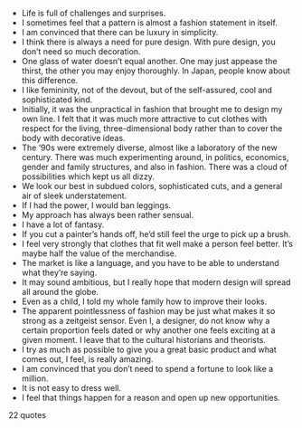  - Life is full of challenges and surprises.
 - I sometimes feel that a pattern is almost a fashion statement in itself.
 - I am convinced that there can be luxury in simplicity.
 - I think there is always a need for pure design. With pure design, you don’t need so much decoration.
 - One glass of water doesn’t equal another. One may just appease the thirst, the other you may enjoy thoroughly. In Japan, people know about this difference.
 - I like femininity, not of the devout, but of the self-assured, cool and sophisticated kind.
 - Initially, it was the unpractical in fashion that brought me to design my own line. I felt that it was much more attractive to cut clothes with respect for the living, three-dimensional body rather than to cover the body with decorative ideas.
 - The ’90s were extremely diverse, almost like a laboratory of the new century. There was much experimenting around, in politics, economics, gender and family structures, and also in fashion. There was a cloud of possibilities which kept us all dizzy.
 - We look our best in subdued colors, sophisticated cuts, and a general air of sleek understatement.
 - If I had the power, I would ban leggings.
 - My approach has always been rather sensual.
 - I have a lot of fantasy.
 - If you cut a painter’s hands off, he’d still feel the urge to pick up a brush.
 - I feel very strongly that clothes that fit well make a person feel better. It’s maybe half the value of the merchandise.
 - The market is like a language, and you have to be able to understand what they’re saying.
 - It may sound ambitious, but I really hope that modern design will spread all around the globe.
 - Even as a child, I told my whole family how to improve their looks.
 - The apparent pointlessness of fashion may be just what makes it so strong as a zeitgeist sensor. Even I, a designer, do not know why a certain proportion feels dated or why another one feels exciting at a given moment. I leave that to the cultural historians and theorists.
 - I try as much as possible to give you a great basic product and what comes out, I feel, is really amazing.
 - I am convinced that you don’t need to spend a fortune to look like a million.
 - It is not easy to dress well.
 - I feel that things happen for a reason and open up new opportunities.

22 quotes